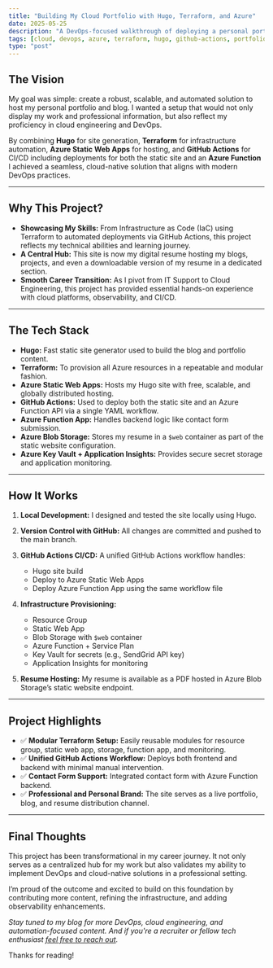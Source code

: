 ```yaml
---
title: "Building My Cloud Portfolio with Hugo, Terraform, and Azure"
date: 2025-05-25
description: "A DevOps-focused walkthrough of deploying a personal portfolio and blog using modern cloud practices."
tags: [cloud, devops, azure, terraform, hugo, github-actions, portfolio]
type: "post"
---
```


## The Vision

My goal was simple: create a robust, scalable, and automated solution to host my personal portfolio and blog. I wanted a setup that would not only display my work and professional information, but also reflect my proficiency in cloud engineering and DevOps.

By combining **Hugo** for site generation, **Terraform** for infrastructure automation, **Azure Static Web Apps** for hosting, and **GitHub Actions** for CI/CD including deployments for both the static site and an **Azure Function** I achieved a seamless, cloud-native solution that aligns with modern DevOps practices.

---

## Why This Project?

* **Showcasing My Skills:** From Infrastructure as Code (IaC) using Terraform to automated deployments via GitHub Actions, this project reflects my technical abilities and learning journey.
* **A Central Hub:** This site is now my digital resume hosting my blogs, projects, and even a downloadable version of my resume in a dedicated section.
* **Smooth Career Transition:** As I pivot from IT Support to Cloud Engineering, this project has provided essential hands-on experience with cloud platforms, observability, and CI/CD.

---

## The Tech Stack

* **Hugo:** Fast static site generator used to build the blog and portfolio content.
* **Terraform:** To provision all Azure resources in a repeatable and modular fashion.
* **Azure Static Web Apps:** Hosts my Hugo site with free, scalable, and globally distributed hosting.
* **GitHub Actions:** Used to deploy both the static site and an Azure Function API via a single YAML workflow.
* **Azure Function App:** Handles backend logic like contact form submission.
* **Azure Blob Storage:** Stores my resume in a `$web` container as part of the static website configuration.
* **Azure Key Vault + Application Insights:** Provides secure secret storage and application monitoring.

---

## How It Works

1. **Local Development:** I designed and tested the site locally using Hugo.
2. **Version Control with GitHub:** All changes are committed and pushed to the main branch.
3. **GitHub Actions CI/CD:** A unified GitHub Actions workflow handles:

   * Hugo site build
   * Deploy to Azure Static Web Apps
   * Deploy Azure Function App using the same workflow file
4. **Infrastructure Provisioning:**

   * Resource Group
   * Static Web App
   * Blob Storage with `$web` container
   * Azure Function + Service Plan
   * Key Vault for secrets (e.g., SendGrid API key)
   * Application Insights for monitoring
5. **Resume Hosting:** My resume is available as a PDF hosted in Azure Blob Storage’s static website endpoint.

---

## Project Highlights

* ✅ **Modular Terraform Setup:** Easily reusable modules for resource group, static web app, storage, function app, and monitoring.
* ✅ **Unified GitHub Actions Workflow:** Deploys both frontend and backend with minimal manual intervention.
* ✅ **Contact Form Support:** Integrated contact form with Azure Function backend.
* ✅ **Professional and Personal Brand:** The site serves as a live portfolio, blog, and resume distribution channel.

---

## Final Thoughts

This project has been transformational in my career journey. It not only serves as a centralized hub for my work but also validates my ability to implement DevOps and cloud-native solutions in a professional setting.

I’m proud of the outcome and excited to build on this foundation by contributing more content, refining the infrastructure, and adding observability enhancements.

*Stay tuned to my blog for more DevOps, cloud engineering, and automation-focused content. And if you're a recruiter or fellow tech enthusiast [feel free to reach out](https://www.linkedin.com/in/david-mboli-idie-38b974209/).*

Thanks for reading!
